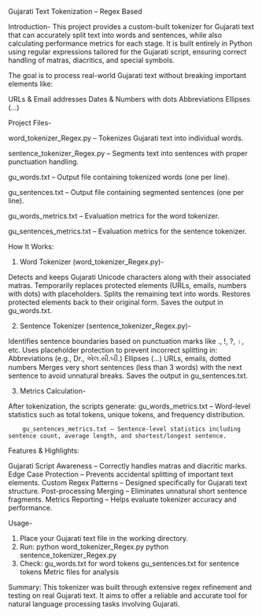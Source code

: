 Gujarati Text Tokenization – Regex Based

Introduction-
This project provides a custom-built tokenizer for Gujarati text that can accurately split text into words and sentences, while also calculating performance metrics for each stage.
It is built entirely in Python using regular expressions tailored for the Gujarati script, ensuring correct handling of matras, diacritics, and special symbols.

The goal is to process real-world Gujarati text without breaking important elements like:

URLs & Email addresses
Dates & Numbers with dots
Abbreviations
Ellipses (...)

Project Files-

word_tokenizer_Regex.py – Tokenizes Gujarati text into individual words.

sentence_tokenizer_Regex.py – Segments text into sentences with proper punctuation handling.

gu_words.txt – Output file containing tokenized words (one per line).

gu_sentences.txt – Output file containing segmented sentences (one per line).

gu_words_metrics.txt – Evaluation metrics for the word tokenizer.

gu_sentences_metrics.txt – Evaluation metrics for the sentence tokenizer.

How It Works:

1. Word Tokenizer (word_tokenizer_Regex.py)-

Detects and keeps Gujarati Unicode characters along with their associated matras.
Temporarily replaces protected elements (URLs, emails, numbers with dots) with placeholders.
Splits the remaining text into words.
Restores protected elements back to their original form.
Saves the output in gu_words.txt.

2. Sentence Tokenizer (sentence_tokenizer_Regex.py)-

Identifies sentence boundaries based on punctuation marks like ., !, ?, ।, etc.
Uses placeholder protection to prevent incorrect splitting in:
Abbreviations (e.g., Dr., એલ.સી.બી.)
Ellipses (...)
URLs, emails, dotted numbers
Merges very short sentences (less than 3 words) with the next sentence to avoid unnatural breaks.
Saves the output in gu_sentences.txt.

3. Metrics Calculation-

After tokenization, the scripts generate:
        gu_words_metrics.txt – Word-level statistics such as total tokens, unique tokens, and frequency distribution.

        gu_sentences_metrics.txt – Sentence-level statistics including sentence count, average length, and shortest/longest sentence.


Features & Highlights:

Gujarati Script Awareness – Correctly handles matras and diacritic marks.
Edge Case Protection – Prevents accidental splitting of important text elements.
Custom Regex Patterns – Designed specifically for Gujarati text structure.
Post-processing Merging – Eliminates unnatural short sentence fragments.
Metrics Reporting – Helps evaluate tokenizer accuracy and performance.

Usage-

1. Place your Gujarati text file in the working directory.
2. Run:
python word_tokenizer_Regex.py
python sentence_tokenizer_Regex.py
3. Check:
gu_words.txt for word tokens
gu_sentences.txt for sentence tokens
Metric files for analysis

Summary:
This tokenizer was built through extensive regex refinement and testing on real Gujarati text.
It aims to offer a reliable and accurate tool for natural language processing tasks involving Gujarati.

